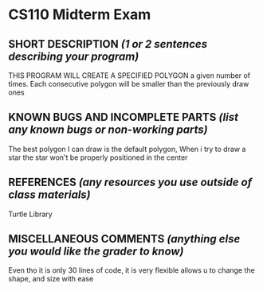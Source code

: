 # CS110 Midterm Exam

## SHORT DESCRIPTION *(1 or 2 sentences describing your program)*
THIS PROGRAM WILL CREATE A SPECIFIED POLYGON a given number of times. Each consecutive polygon will be smaller than the previously draw ones

## KNOWN BUGS AND INCOMPLETE PARTS *(list any known bugs or non-working parts)*
The best polygon I can draw is the default polygon, When i try to draw a star the star won't be properly positioned in the center
## REFERENCES *(any resources you use outside of class materials)*
Turtle Library
## MISCELLANEOUS COMMENTS *(anything else you would like the grader to know)*
Even tho it is only 30 lines of code, it is very flexible allows u to change the shape, and size with ease
